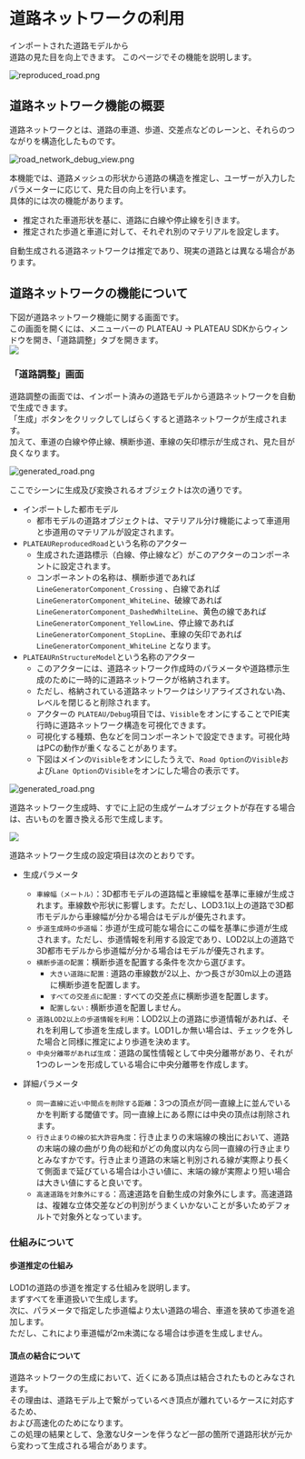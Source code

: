 # 道路ネットワークの利用

インポートされた道路モデルから  
道路の見た目を向上できます。
このページでその機能を説明します。

![reproduced_road.png](../resources/manual/roadnetwork/reproduced_road.png)

## 道路ネットワーク機能の概要
道路ネットワークとは、道路の車道、歩道、交差点などのレーンと、それらのつながりを構造化したものです。

![road_network_debug_view.png](../resources/manual/roadnetwork/road_network_debug_view.png)

本機能では、道路メッシュの形状から道路の構造を推定し、ユーザーが入力したパラメーターに応じて、見た目の向上を行います。  
具体的には次の機能があります。
- 推定された車道形状を基に、道路に白線や停止線を引きます。
- 推定された歩道と車道に対して、それぞれ別のマテリアルを設定します。
  
自動生成される道路ネットワークは推定であり、現実の道路とは異なる場合があります。  

## 道路ネットワークの機能について
下図が道路ネットワーク機能に関する画面です。  
この画面を開くには、メニューバーの PLATEAU → PLATEAU SDKからウィンドウを開き、「道路調整」タブを開きます。  
![](../resources/manual/roadnetwork/generate_panel.png)

### 「道路調整」画面
道路調整の画面では、インポート済みの道路モデルから道路ネットワークを自動で生成できます。  
「生成」ボタンをクリックしてしばらくすると道路ネットワークが生成されます。  
加えて、車道の白線や停止線、横断歩道、車線の矢印標示が生成され、見た目が良くなります。

![generated_road.png](../resources/manual/roadnetwork/generated_road.png)

ここでシーンに生成及び変換されるオブジェクトは次の通りです。
- インポートした都市モデル
  - 都市モデルの道路オブジェクトは、マテリアル分け機能によって車道用と歩道用のマテリアルが設定されます。
- `PLATEAUReproducedRoad`という名称のアクター
  - 生成された道路標示（白線、停止線など）がこのアクターのコンポーネントに設定されます。
  - コンポーネントの名称は、横断歩道であれば`LineGeneratorComponent_Crossing` 、白線であれば`LineGeneratorComponent_WhiteLine`、破線であれば`LineGeneratorComponent_DashedWhilteLine`、黄色の線であれば`LineGeneratorComponent_YellowLine`、停止線であれば`LineGeneratorComponent_StopLine`、車線の矢印であれば `LineGeneratorComponent_WhiteLine` となります。
- `PLATEAURnStructureModel`という名称のアクター
  - このアクターには、道路ネットワーク作成時のパラメータや道路標示生成のために一時的に道路ネットワークが格納されます。
  - ただし、格納されている道路ネットワークはシリアライズされない為、レベルを閉じると削除されます。
  - アクターの `PLATEAU/Debug`項目では、`Visible`をオンにすることでPIE実行時に道路ネットワーク構造を可視化できます。
  - 可視化する種類、色などを同コンポーネントで設定できます。可視化時はPCの動作が重くなることがあります。
  - 下図はメインの`Visible`をオンにしたうえで、`Road Option`の`Visible`および`Lane Option`の`Visible`をオンにした場合の表示です。

![generated_road.png](../resources/manual/roadnetwork/road_network_visible.png)

道路ネットワーク生成時、すでに上記の生成ゲームオブジェクトが存在する場合は、古いものを置き換える形で生成します。  

![](../resources/manual/roadnetwork/generate_panel.png)

道路ネットワーク生成の設定項目は次のとおりです。

- 生成パラメータ  
  - `車線幅（メートル）`：3D都市モデルの道路幅と車線幅を基準に車線が生成されます。車線数や形状に影響します。ただし、LOD3.1以上の道路で3D都市モデルから車線幅が分かる場合はモデルが優先されます。  
  - `歩道生成時の歩道幅`：歩道が生成可能な場合にこの幅を基準に歩道が生成されます。ただし、歩道情報を利用する設定であり、LOD2以上の道路で3D都市モデルから歩道幅が分かる場合はモデルが優先されます。
  - `横断歩道の配置`：横断歩道を配置する条件を次から選びます。
    - `大きい道路に配置` : 道路の車線数が2以上、かつ長さが30m以上の道路に横断歩道を配置します。
    - `すべての交差点に配置` : すべての交差点に横断歩道を配置します。
    - `配置しない` : 横断歩道を配置しません。
  - `道路LOD2以上の歩道情報を利用`：LOD2以上の道路に歩道情報があれば、それを利用して歩道を生成します。LOD1しか無い場合は、チェックを外した場合と同様に推定により歩道を決めます。  
  - `中央分離帯があれば生成`：道路の属性情報として中央分離帯があり、それが1つのレーンを形成している場合に中央分離帯を作成します。   

- 詳細パラメータ   
  - `同一直線に近い中間点を削除する距離`：3つの頂点が同一直線上に並んでいるかを判断する閾値です。同一直線上にある際には中央の頂点は削除されます。  
  - `行き止まりの線の拡大許容角度`：行き止まりの末端線の検出において、道路の末端の線の曲がり角の総和がどの角度以内なら同一直線の行き止まりとみなすかです。行き止まり道路の末端と判別される線が実際より長くて側面まで延びている場合は小さい値に、末端の線が実際より短い場合は大きい値にすると良いです。  
  - `高速道路を対象外にする`：高速道路を自動生成の対象外にします。高速道路は、複雑な立体交差などの判別がうまくいかないことが多いためデフォルトで対象外となっています。  

### 仕組みについて

#### 歩道推定の仕組み
LOD1の道路の歩道を推定する仕組みを説明します。  
まずすべてを車道扱いで生成します。    
次に、パラメータで指定した歩道幅より太い道路の場合、車道を狭めて歩道を追加します。  
ただし、これにより車道幅が2m未満になる場合は歩道を生成しません。

#### 頂点の結合について
道路ネットワークの生成において、近くにある頂点は結合されたものとみなされます。  
その理由は、道路モデル上で繋がっているべき頂点が離れているケースに対応するため、  
および高速化のためになります。  
この処理の結果として、急激なUターンを伴うなど一部の箇所で道路形状が元から変わって生成される場合があります。
